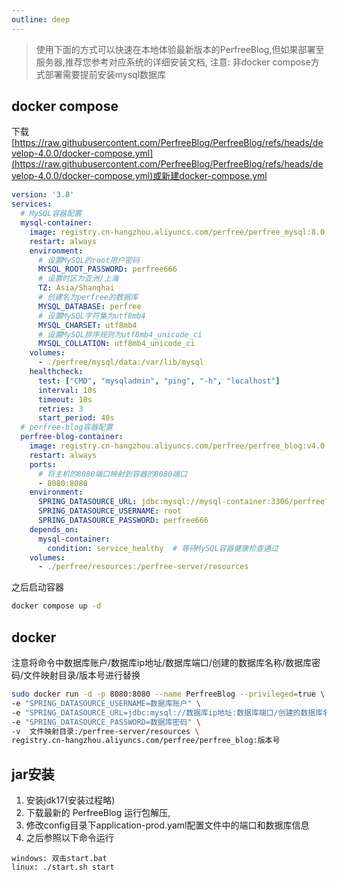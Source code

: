 ```yaml
---
outline: deep
---
```


> 使用下面的方式可以快速在本地体验最新版本的PerfreeBlog,但如果部署至服务器,推荐您参考对应系统的详细安装文档, 注意: 非docker compose方式部署需要提前安装mysql数据库

## docker compose
下载  [https://raw.githubusercontent.com/PerfreeBlog/PerfreeBlog/refs/heads/develop-4.0.0/docker-compose.yml](https://raw.githubusercontent.com/PerfreeBlog/PerfreeBlog/refs/heads/develop-4.0.0/docker-compose.yml)或新建docker-compose.yml
```yaml
version: '3.8'
services:
  # MySQL容器配置
  mysql-container:
    image: registry.cn-hangzhou.aliyuncs.com/perfree/perfree_mysql:8.0
    restart: always
    environment:
      # 设置MySQL的root用户密码
      MYSQL_ROOT_PASSWORD: perfree666
      # 设置时区为亚洲/上海
      TZ: Asia/Shanghai
      # 创建名为perfree的数据库
      MYSQL_DATABASE: perfree
      # 设置MySQL字符集为utf8mb4
      MYSQL_CHARSET: utf8mb4
      # 设置MySQL排序规则为utf8mb4_unicode_ci
      MYSQL_COLLATION: utf8mb4_unicode_ci
    volumes:
      - ./perfree/mysql/data:/var/lib/mysql
    healthcheck:
      test: ["CMD", "mysqladmin", "ping", "-h", "localhost"]
      interval: 10s
      timeout: 10s
      retries: 3
      start_period: 40s
  # perfree-blog容器配置
  perfree-blog-container:
    image: registry.cn-hangzhou.aliyuncs.com/perfree/perfree_blog:v4.0.0-beta.1.01
    restart: always
    ports:
      # 将主机的8080端口映射到容器的8080端口
      - 8080:8080
    environment:
      SPRING_DATASOURCE_URL: jdbc:mysql://mysql-container:3306/perfree?useSSL=false&allowPublicKeyRetrieval=true&useUnicode=true&characterEncoding=UTF-8&nullCatalogMeansCurrent=true
      SPRING_DATASOURCE_USERNAME: root
      SPRING_DATASOURCE_PASSWORD: perfree666
    depends_on:
      mysql-container:
        condition: service_healthy  # 等待MySQL容器健康检查通过
    volumes:
      - ./perfree/resources:/perfree-server/resources
```
之后启动容器
```bash
docker compose up -d
```


## docker
注意将命令中数据库账户/数据库ip地址/数据库端口/创建的数据库名称/数据库密码/文件映射目录/版本号进行替换
```bash
sudo docker run -d -p 8080:8080 --name PerfreeBlog --privileged=true \
-e "SPRING_DATASOURCE_USERNAME=数据库账户" \
-e "SPRING_DATASOURCE_URL=jdbc:mysql://数据库ip地址:数据库端口/创建的数据库名称?useSSL=false&allowPublicKeyRetrieval=true&useUnicode=true&characterEncoding=UTF-8&nullCatalogMeansCurrent=true" \
-e "SPRING_DATASOURCE_PASSWORD=数据库密码" \
-v  文件映射目录:/perfree-server/resources \
registry.cn-hangzhou.aliyuncs.com/perfree/perfree_blog:版本号
```

## jar安装
1. 安装jdk17(安装过程略)
2. 下载最新的 PerfreeBlog 运行包解压,
3. 修改config目录下application-prod.yaml配置文件中的端口和数据库信息
4. 之后参照以下命令运行
```
windows: 双击start.bat
linux: ./start.sh start
```